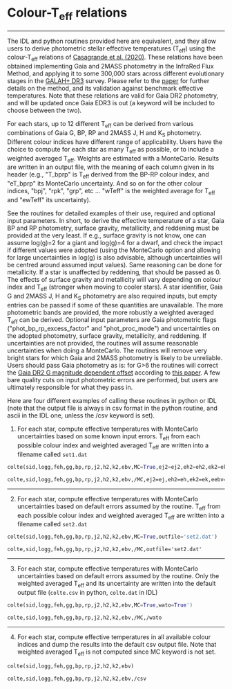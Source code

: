 # Colour-T<sub>eff</sub> relations
-------------------------------------------------------
The IDL and python routines provided here are equivalent, and they allow users to derive photometric stellar effective temperatures (T<sub>eff</sub>) using the colour-T<sub>eff</sub> relations of [Casagrande et al. (2020)](https://arxiv.org/abs/2011.02517). These relations have been obtained implementing Gaia and 2MASS photometry in the InfraRed Flux Method, and applying it to some 300,000 stars across different evolutionary stages in the [GALAH+ DR3](https://docs.datacentral.org.au/galah/dr3/overview/) survey. Please refer to the [paper](https://arxiv.org/abs/2011.02517) for further details on the method, and its validation against benchmark effective temperatures. Note that these relations are valid for Gaia DR2 photometry, and will be updated once Gaia EDR3 is out (a keyword will be included to choose between the two).

For each stars, up to 12 different T<sub>eff</sub> can be derived from various combinations of Gaia G, BP, RP and 2MASS J, H and K<sub>S</sub> photometry. Different colour indices have different range of applicability. Users have the choice to compute for each star as many T<sub>eff</sub> as possible, or to include a weighted averaged T<sub>eff</sub>. Weights are estimated with a MonteCarlo. Results are written in an output file, with the meaning of each column given in its header (e.g., "T_bprp" is T<sub>eff</sub> derived from the BP-RP colour index, and "eT_bprp" its MonteCarlo uncertainty. And so on for the other colour indices, "bpj", "rpk", "grp", etc ... "wTeff" is the weighted average for T<sub>eff</sub> and "ewTeff" its uncertainty).

See the routines for detailed examples of their use, required and optional input parameters. In short, to derive the effective temperature of a star, Gaia BP and RP photometry, surface gravity, metallicity, and reddening must be provided at the very least. If e.g., surface gravity is not know, one can assume log(g)=2 for a giant and log(g)=4 for a dwarf, and check the impact if different values were adopted (using the MonteCarlo option and allowing for large uncertainties in log(g) is also advisable, although uncertainties will be centred around assumed input values). Same reasoning can be done for metallicity. If a star is unaffected by reddening, that should be passed as 0. The effects of surface gravity and metallicity will vary depending on colour index and T<sub>eff</sub> (stronger when moving to cooler stars). A star identifier, Gaia G and 2MASS J, H and K<sub>S</sub> photometry are also required inputs, but empty entries can be passed if some of these quantities are unavailable. The more photometric bands are provided, the more robustly a weighted averaged T<sub>eff</sub> can be derived. Optional input parameters are Gaia photometric flags ("phot_bp_rp_excess_factor" and "phot_proc_mode") and uncertainties on the adopted photometry, surface gravity, metallicity, and reddening. If uncertainties are not provided, the routines will assume reasonable uncertainties when doing a MonteCarlo. The routines will remove very bright stars for which Gaia and 2MASS photometry is likely to be unreliable. Users should pass Gaia photometry as is: for G>6 the routines will correct the [Gaia DR2 G magnitude dependent offset](https://ui.adsabs.harvard.edu/abs/2018MNRAS.479L.102C/abstract) according to [this paper](https://ui.adsabs.harvard.edu/abs/2018A%26A...619A.180M/abstract). A few bare quality cuts on input photometric errors are performed, but users are ultimately responsible for what they pass in. 

Here are four different examples of calling these routines in python or IDL (note that the output file is always in csv format in the python routine, and ascii in the IDL one, unless the /csv keyword is set).

1. For each star, compute effective temperatures with MonteCarlo uncertainties based on some known input errors. T<sub>eff</sub> from each possible colour index and weighted averaged T<sub>eff</sub> are written into a filename called ``set1.dat``
```python
colte(sid,logg,feh,gg,bp,rp,j2,h2,k2,ebv,MC=True,ej2=ej2,eh2=eh2,ek2=ek2,eebv=ered,elogg=elogg,efeh=efeh,outfile='set1.dat')
```
```IDL
colte,sid,logg,feh,gg,bp,rp,j2,h2,k2,ebv,/MC,ej2=ej,eh2=eh,ek2=ek,eebv=ered,elogg=elogg,efeh=efeh,outfile='set1.dat'
```
-------------------------------------------------------
2. For each star, compute effective temperatures with MonteCarlo uncertainties based on default errors assumed by the routine. T<sub>eff</sub> from each possible colour index and weighted averaged T<sub>eff</sub> are written into a filename called ``set2.dat``
```python
colte(sid,logg,feh,gg,bp,rp,j2,h2,k2,ebv,MC=True,outfile='set2.dat')
```
```IDL
colte,sid,logg,feh,gg,bp,rp,j2,h2,k2,ebv,/MC,outfile='set2.dat'
```
-------------------------------------------------------
3. For each star, compute effective temperatures with MonteCarlo uncertainties based on default errors assumed by the routine. Only the weighted averaged T<sub>eff</sub> and its uncertainty are written into the default output file (``colte.csv`` in python, ``colte.dat`` in IDL)
```python
colte(sid,logg,feh,gg,bp,rp,j2,h2,k2,ebv,MC=True,wato=True')
```
```IDL
colte,sid,logg,feh,gg,bp,rp,j2,h2,k2,ebv,/MC,/wato
```
-------------------------------------------------------
4. For each star, compute effective temperatures in all available colour indices and dump the results into the default csv output file. Note that weighted averaged T<sub>eff</sub> is not computed since MC keyword is not set. 
```python
colte(sid,logg,feh,gg,bp,rp,j2,h2,k2,ebv)
```
```IDL
colte,sid,logg,feh,gg,bp,rp,j2,h2,k2,ebv,/csv
```
